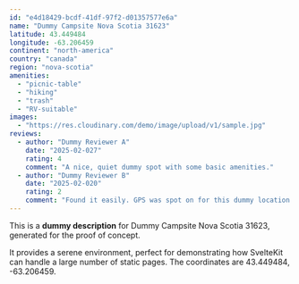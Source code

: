 ```yaml
---
id: "e4d18429-bcdf-41df-97f2-d01357577e6a"
name: "Dummy Campsite Nova Scotia 31623"
latitude: 43.449484
longitude: -63.206459
continent: "north-america"
country: "canada"
region: "nova-scotia"
amenities:
  - "picnic-table"
  - "hiking"
  - "trash"
  - "RV-suitable"
images:
  - "https://res.cloudinary.com/demo/image/upload/v1/sample.jpg"
reviews:
  - author: "Dummy Reviewer A"
    date: "2025-02-027"
    rating: 4
    comment: "A nice, quiet dummy spot with some basic amenities."
  - author: "Dummy Reviewer B"
    date: "2025-02-020"
    rating: 2
    comment: "Found it easily. GPS was spot on for this dummy location."
---
```


This is a **dummy description** for Dummy Campsite Nova Scotia 31623, generated for the proof of concept.

It provides a serene environment, perfect for demonstrating how SvelteKit can handle a large number of static pages. The coordinates are 43.449484, -63.206459.
